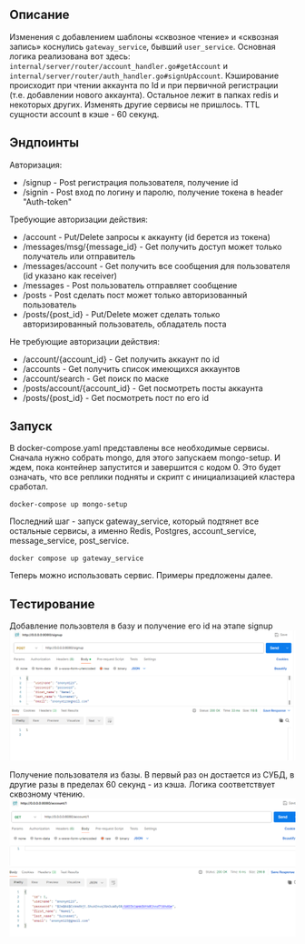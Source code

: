 ## Описание
Изменения с добавлением шаблоны «сквозное чтение» и «сквозная запись» коснулись `gateway_service`, бывший `user_service`. 
Основная логика реализована вот здесь: `internal/server/router/account_handler.go#getAccount` и `internal/server/router/auth_handler.go#signUpAccount`. Кэширование происходит при чтении аккаунта по Id и при первичной регистрации (т.е. добавлении нового аккаунта). Остальное лежит в папках redis и некоторых других. Изменять другие сервисы не пришлось. TTL сущности account в кэше - 60 секунд.  

## Эндпоинты
Авторизация: 
 - /signup - Post регистрация пользователя, получение id  
 - /signin - Post вход по логину и паролю, получение токена в header "Auth-token"  

Требующие авторизации действия:
 - /account - Put/Delete запросы к аккаунту (id берется из токена)
 - /messages/msg/{message_id} - Get получить доступ может только получатель или отправитель
 - /messages/account - Get получить все сообщения для пользователя (id указано как receiver)
 - /messages - Post пользователь отправляет сообщение
 - /posts - Post сделать пост может только авторизованный пользователь
 - /posts/{post_id} - Put/Delete может сделать только авторизированный пользователь, обладатель поста  
   
Не требующие авторизации действия:
 - /account/{account_id} - Get получить аккаунт по id
 - /accounts - Get получить список имеющихся аккаунтов
 - /account/search - Get поиск по маске
 - /posts/account/{account_id} - Get посмотреть посты аккаунта
 - /posts/{post_id} - Get посмотреть пост по его id  

## Запуск
В docker-compose.yaml представлены все необходимые сервисы. 
Сначала нужно собрать mongo, для этого запускаем mongo-setup. И ждем, пока контейнер запустится и завершится с кодом 0. Это будет означать, что все реплики подняты и скрипт с инициализацией кластера сработал.
```
docker-compose up mongo-setup
```
Последний шаг - запуск gateway_service, который подтянет все остальные сервисы, а именно Redis, Postgres, account_service, message_service, post_service.  
```
docker compose up gateway_service
```
Теперь можно использовать сервис. Примеры предложены далее.  

## Тестирование
Добавление пользовтеля в базу и получение его id на этапе signup
![add msg](https://github.com/Brinckley/SystemArchitecture_2024/blob/main/Lab_5_Cache/imgs/il1.png)

Получение пользователя из базы. В первый раз он достается из СУБД, в другие разы в пределах 60 секунд - из кэша. Логика соответствует сквозному чтению.
![add msg](https://github.com/Brinckley/SystemArchitecture_2024/blob/main/Lab_5_Cache/imgs/il2.png)

